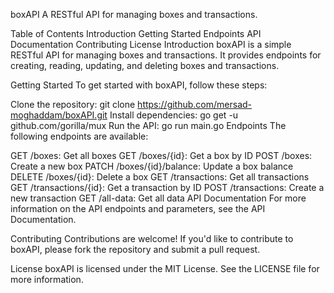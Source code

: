boxAPI
A RESTful API for managing boxes and transactions.

Table of Contents
Introduction
Getting Started
Endpoints
API Documentation
Contributing
License
Introduction
boxAPI is a simple RESTful API for managing boxes and transactions. It provides endpoints for creating, reading, updating, and deleting boxes and transactions.

Getting Started
To get started with boxAPI, follow these steps:

Clone the repository: git clone https://github.com/mersad-moghaddam/boxAPI.git
Install dependencies: go get -u github.com/gorilla/mux
Run the API: go run main.go
Endpoints
The following endpoints are available:

GET /boxes: Get all boxes
GET /boxes/{id}: Get a box by ID
POST /boxes: Create a new box
PATCH /boxes/{id}/balance: Update a box balance
DELETE /boxes/{id}: Delete a box
GET /transactions: Get all transactions
GET /transactions/{id}: Get a transaction by ID
POST /transactions: Create a new transaction
GET /all-data: Get all data
API Documentation
For more information on the API endpoints and parameters, see the API Documentation.

Contributing
Contributions are welcome! If you'd like to contribute to boxAPI, please fork the repository and submit a pull request.

License
boxAPI is licensed under the MIT License. See the LICENSE file for more information.
